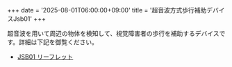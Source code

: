 +++
date = '2025-08-01T06:00:00+09:00'
title = '超音波方式歩行補助デバイスJsb01'
+++

超音波を用いて周辺の物体を検知して、視覚障害者の歩行を補助するデバイスです。詳細は下記を御覧ください。

* [JSB01 リーフレット](https://docs.google.com/document/d/e/2PACX-1vSr4qG29OL1cIePVZEj-3cVqa-Ar_ail2Q-lqQpVa3MB6QIyQQ3aAyznjfrzuusvAiI7FHqygYv7CC1/pub)
